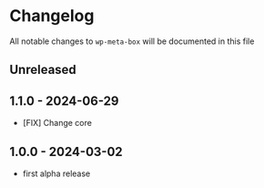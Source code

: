 # Changelog

All notable changes to `wp-meta-box` will be documented in this file

## Unreleased

## 1.1.0 - 2024-06-29

- [FIX] Change core

## 1.0.0 - 2024-03-02

- first alpha release
